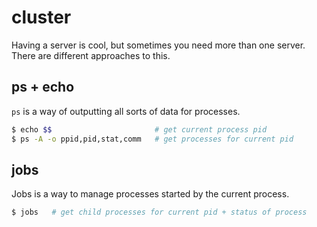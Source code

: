 # cluster
Having a server is cool, but sometimes you need more than one server. There are
different approaches to this.

## ps + echo
`ps` is a way of outputting all sorts of data for processes.
```sh
$ echo $$                       # get current process pid
$ ps -A -o ppid,pid,stat,comm   # get processes for current pid
```
## jobs
Jobs is a way to manage processes started by the current process.
```sh
$ jobs   # get child processes for current pid + status of process
```
